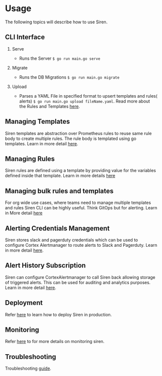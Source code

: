 # Usage

The following topics will describe how to use Siren.

## CLI Interface

1. Serve
    - Runs the Server  `$ go run main.go serve`

2. Migrate
    - Runs the DB Migrations `$ go run main.go migrate`

3. Upload
    - Parses a YAML File in specified format to upsert templates and rules(
      alerts) `$ go run main.go upload fileName.yaml`. Read more about the Rules and Templates [here](../concepts).

## Managing Templates

Siren templates are abstraction over Prometheus rules to reuse same rule body to create multiple rules. The rule body is
templated using go templates. Learn in more detail [here](./templates.md).

## Managing Rules

Siren rules are defined using a template by providing value for the variables defined inside that template. Learn in
more details [here](./rules.md)

## Managing bulk rules and templates

For org wide use cases, where teams need to manage multiple templates and rules Siren CLI can be highly useful. Think
GitOps but for alerting. Learn in More detail [here](./bulk_rules.md)

## Alerting Credentials Management

Siren stores slack and pagerduty credentials which can be used to configure Cortex Alertmanager to route alerts to Slack
and Pagerduty. Learn in more detail [here](./alert_credentials.md).

## Alert History Subscription

Siren can configure CortexAlertmanager to call Siren back allowing storage of triggered alerts. This can be used for
auditing and analytics purposes. Learn in more detail [here](./alert_history.md).

## Deployment

Refer [here](./deployment.md) to learn how to deploy Siren in production.

## Monitoring

Refer [here](./monitoring.md) to for more details on monitoring siren.

## Troubleshooting

Troubleshooting [guide](./troubleshooting.md). 
